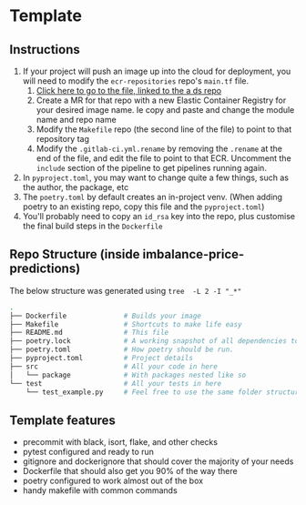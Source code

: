 # Template

## Instructions

1. If your project will push an image up into the cloud for deployment, you will need to modify the `ecr-repositories` repo's `main.tf` file.
   1. [Click here to go to the file, linked to the a ds repo](https://gitlab.com/arenko-group/terraform/ecr-repositories/-/blob/develop/terraform/main.tf#L360)
   2. Create a MR for that repo with a new Elastic Container Registry for your desired image name. Ie copy and paste and change the module name and repo name
   3. Modify the `Makefile` repo (the second line of the file) to point to that repository tag
   4. Modify the `.gitlab-ci.yml.rename` by removing the `.rename` at the end of the file, and edit the file to point to that ECR. Uncomment the `include` section of the pipeline to get pipelines running again.
2. In `pyproject.toml`, you may want to change quite a few things, such as the author, the package, etc
3. The `poetry.toml` by default creates an in-project venv. (When adding poetry to an existing repo, copy this file and the `pyproject.toml`)
4. You'll probably need to copy an `id_rsa` key into the repo, plus customise the final build steps in the `Dockerfile`

## Repo Structure (inside imbalance-price-predictions)

The below structure was generated using `tree  -L 2 -I "_*"`

```bash
.
├── Dockerfile              # Builds your image
├── Makefile                # Shortcuts to make life easy
├── README.md               # This file
├── poetry.lock             # A working snapshot of all dependencies to install
├── poetry.toml             # How poetry should be run.
├── pyproject.toml          # Project details
├── src                     # All your code in here
│   └── package             # With packages nested like so
└── test                    # All your tests in here
    └── test_example.py     # Feel free to use the same folder structure in src in test
```

## Template features

* precommit with black, isort, flake, and other checks
* pytest configured and ready to run
* gitignore and dockerignore that should cover the majority of your needs
* Dockerfile that should also get you 90% of the way there
* poetry configured to work almost out of the box
* handy makefile with common commands